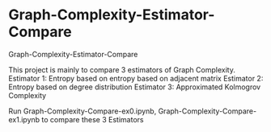# Graph-Complexity-Estimator-Compare
Graph-Complexity-Estimator-Compare

This project is mainly to compare 3 estimators of Graph Complexity. 
Estimator 1: Entropy based on entropy based on adjacent matrix
Estimator 2: Entropy based on degree distribution
Estimator 3: Approximated Kolmogrov Complexity 

Run Graph-Complexity-Compare-ex0.ipynb, Graph-Complexity-Compare-ex1.ipynb to compare these 3 Estimators
